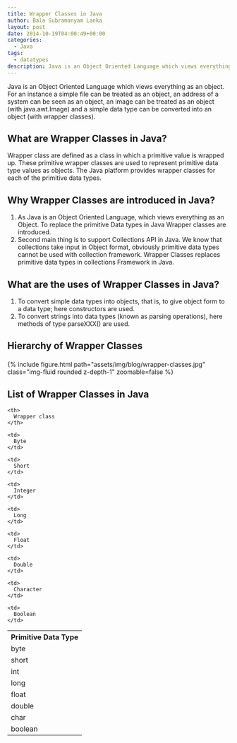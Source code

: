 ```yaml
---
title: Wrapper Classes in Java
author: Bala Subramanyam Lanka
layout: post
date: 2014-10-19T04:00:49+00:00
categories:
  - Java
tags:
  - datatypes
description: Java is an Object Oriented Language which views everything as an object. For an instance a simple file can be treated as an object, an address of a system can be seen as an object, an image can be treated as an object (with java.awt.Image)
---
```

Java is an Object Oriented Language which views everything as an object. For an instance a simple file can be treated as an object, an address of a system can be seen as an object, an image can be treated as an object (with java.awt.Image) and a simple data type can be converted into an object (with wrapper classes).

## What are Wrapper Classes in Java?

Wrapper class are defined as a class in which a primitive value is wrapped up. These primitive wrapper classes are used to represent primitive data type values as objects. The Java platform provides wrapper classes for each of the primitive data types.

## Why Wrapper Classes are introduced in Java?

  1. As Java is an Object Oriented Language, which views everything as an Object. To replace the primitive Data types in Java Wrapper classes are introduced.
  2. Second main thing is to support Collections API in Java. We know that collections take input in Object format, obviously primitive data types cannot be used with collection framework. Wrapper Classes replaces primitive data types in collections Framework in Java.

## What are the uses of Wrapper Classes in Java?

  1. To convert simple data types into objects, that is, to give object form to a data type; here constructors are used.
  2. To convert strings into data types (known as parsing operations), here methods of type parseXXX() are used.

## Hierarchy of Wrapper Classes<figure id="attachment_433" aria-describedby="caption-attachment-433" style="width: 713px" class="wp-caption aligncenter">

{% include figure.html path="assets/img/blog/wrapper-classes.jpg" class="img-fluid rounded z-depth-1" zoomable=false %}


##  List of Wrapper Classes in Java

<table style="width: 300px;">
  <tr>
    <th>
      Primitive Data Type
    </th>
    
    <th>
      Wrapper class
    </th>
  </tr>
  
  <tr>
    <td>
      byte
    </td>
    
    <td>
      Byte
    </td>
  </tr>
  
  <tr>
    <td>
      short
    </td>
    
    <td>
      Short
    </td>
  </tr>
  
  <tr>
    <td>
      int
    </td>
    
    <td>
      Integer
    </td>
  </tr>
  
  <tr>
    <td>
      long
    </td>
    
    <td>
      Long
    </td>
  </tr>
  
  <tr>
    <td>
      float
    </td>
    
    <td>
      Float
    </td>
  </tr>
  
  <tr>
    <td>
      double
    </td>
    
    <td>
      Double
    </td>
  </tr>
  
  <tr>
    <td>
      char
    </td>
    
    <td>
      Character
    </td>
  </tr>
  
  <tr>
    <td>
      boolean
    </td>
    
    <td>
      Boolean
    </td>
  </tr>
</table>
